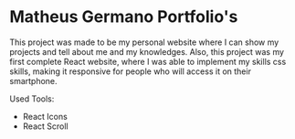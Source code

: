 # Matheus Germano Portfolio's

This project was made to be my personal website where I can show my projects and tell about me and my knowledges. Also, this project was my first complete React website, where I was able to implement my skills css skills, making it responsive for people who will access it on their smartphone.

Used Tools:

- React Icons
- React Scroll

